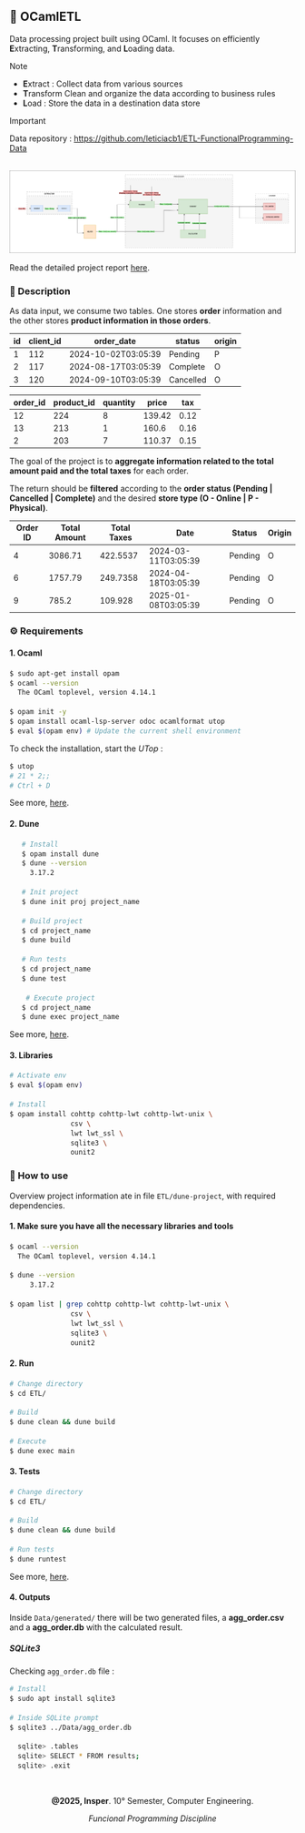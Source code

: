 ## 🚀 OCamlETL

Data processing project built using OCaml. It focuses on efficiently **E**xtracting, **T**ransforming, and **L**oading data.


> [!NOTE] 
> 
> * **E**xtract : Collect data from various sources 
> * **T**ransform Clean and organize the data according to business rules 
> * **L**oad : Store the data in a destination data store

> [!IMPORTANT]  
> Data repository : https://github.com/leticiacb1/ETL-FunctionalProgramming-Data

<br>

<img src = "Report/Utils/ETL_diagram.png" />

<br>

Read the detailed project report [here](https://github.com/leticiacb1/ETL-FunctionalProgramming/blob/main/Report/report.pdf).

### 📌 Description

As data input, we consume two tables. One stores **order** information and the other stores **product information in those orders**. 

| id  | client_id | order_date           | status   | origin |
|-----|-----------|----------------------|----------|--------|
| 1   | 112       | 2024-10-02T03:05:39  | Pending  | P      |
| 2   | 117       | 2024-08-17T03:05:39  | Complete | O      |
| 3   | 120       | 2024-09-10T03:05:39  | Cancelled| O      |

| order_id | product_id | quantity | price  | tax  |
|----------|------------|----------|--------|------|
| 12       | 224        | 8        | 139.42 | 0.12 |
| 13       | 213        | 1        | 160.6  | 0.16 |
| 2        | 203        | 7        | 110.37 | 0.15 |


The goal of the project is to **aggregate information related to the total amount paid and the total taxes** for each order. 

The return should be **filtered** according to the **order status (Pending | Cancelled | Complete)** and the desired **store type (O - Online | P - Physical)**.



| **Order ID** | **Total Amount** | **Total Taxes** | **Date**               | **Status** | **Origin** |
|--------------|------------------|-----------------|------------------------|------------|------------|
| 4            | 3086.71          | 422.5537        | 2024-03-11T03:05:39    | Pending    | O          |
| 6            | 1757.79          | 249.7358        | 2024-04-18T03:05:39    | Pending    | O          |
| 9            | 785.2            | 109.928         | 2025-01-08T03:05:39    | Pending    | O          |       

### ⚙️ Requirements

#### **1. Ocaml**
```bash
$ sudo apt-get install opam
$ ocaml --version
  The OCaml toplevel, version 4.14.1

$ opam init -y
$ opam install ocaml-lsp-server odoc ocamlformat utop
$ eval $(opam env) # Update the current shell environment
```
To check the installation, start the _UTop_ :

```bash
$ utop
# 21 * 2;;
# Ctrl + D 
```
See more, [here](https://ocaml.org/docs/installing-ocaml).

#### 2. Dune 

```bash
   # Install
   $ opam install dune
   $ dune --version
     3.17.2

   # Init project
   $ dune init proj project_name

   # Build project
   $ cd project_name
   $ dune build

   # Run tests
   $ cd project_name
   $ dune test

    # Execute project
   $ cd project_name
   $ dune exec project_name
```

See more, [here](https://dune.build/).


#### 3. Libraries

```bash
# Activate env
$ eval $(opam env) 

# Install
$ opam install cohttp cohttp-lwt cohttp-lwt-unix \
               csv \
               lwt lwt_ssl \
               sqlite3 \
               ounit2
```

### 🐫 How to use

Overview project information ate in file `ETL/dune-project`, with required dependencies.

#### 1. Make sure you have all the necessary libraries and tools

```bash 
$ ocaml --version
  The OCaml toplevel, version 4.14.1

$ dune --version
     3.17.2

$ opam list | grep cohttp cohttp-lwt cohttp-lwt-unix \
               csv \
               lwt lwt_ssl \
               sqlite3 \
               ounit2

```

#### 2. Run

```bash
# Change directory
$ cd ETL/

# Build
$ dune clean && dune build 

# Execute
$ dune exec main
```

#### 3. Tests

```bash
# Change directory
$ cd ETL/

# Build
$ dune clean && dune build 

# Run tests
$ dune runtest
```

See more, [here](https://dune.readthedocs.io/en/stable/quick-start.html).

#### 4. Outputs

Inside `Data/generated/` there will be two generated files, a **agg_order.csv** and a **agg_order.db** with the calculated result.

##### SQLite3

Checking `agg_order.db` file :

```bash
# Install
$ sudo apt install sqlite3

# Inside SQLite prompt
$ sqlite3 ../Data/agg_order.db
  
  sqlite> .tables
  sqlite> SELECT * FROM results;
  sqlite> .exit
```

<br>

<div align="center">
  
**@2025, Insper**. 10° Semester, Computer Engineering.

_Funcional Programming Discipline_
  
</div>
